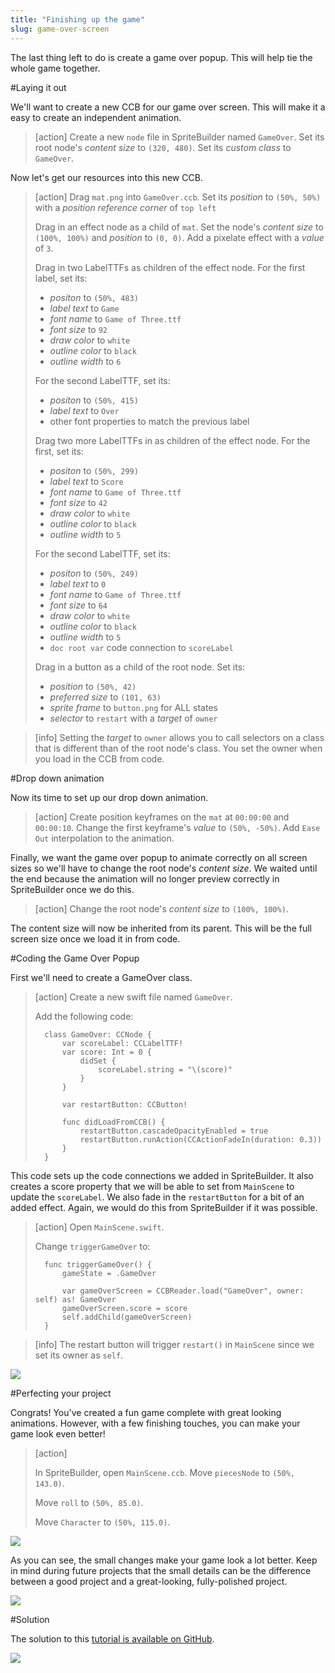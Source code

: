 ```yaml
---
title: "Finishing up the game"
slug: game-over-screen
---
```


The last thing left to do is create a game over popup. This will help tie the whole game together.

#Laying it out

We'll want to create a new CCB for our game over screen. This will make it a easy to create an independent animation.

> [action]
> Create a new `node` file in SpriteBuilder named `GameOver`. Set its root node's *content size* to `(320, 480)`. Set its *custom class* to `GameOver`.

Now let's get our resources into this new CCB.

> [action]
> Drag `mat.png` into `GameOver.ccb`. Set its *position* to `(50%, 50%)` with a *position reference corner* of `top left`
>
> Drag in an effect node as a child of `mat`. Set the node's *content size* to `(100%, 100%)` and *position* to `(0, 0)`. Add a pixelate effect with a *value* of `3`.
>
> Drag in two LabelTTFs as children of the effect node. For the first label, set its:
>
> - *positon* to `(50%, 483)`
> - *label text* to `Game`
> - *font name* to `Game of Three.ttf`
> - *font size* to `92`
> - *draw color* to `white`
> - *outline color* to `black`
> - *outline width* to `6`
>
> For the second LabelTTF, set its:
>
> - *positon* to `(50%, 415)`
> - *label text* to `Over`
> - other font properties to match the previous label
>
> Drag two more LabelTTFs in as children of the effect node. For the first, set its:
>
> - *positon* to `(50%, 299)`
> - *label text* to `Score`
> - *font name* to `Game of Three.ttf`
> - *font size* to `42`
> - *draw color* to `white`
> - *outline color* to `black`
> - *outline width* to `5`
>
> For the second LabelTTF, set its:
>
> - *positon* to `(50%, 249)`
> - *label text* to `0`
> - *font name* to `Game of Three.ttf`
> - *font size* to `64`
> - *draw color* to `white`
> - *outline color* to `black`
> - *outline width* to `5`
> - `doc root var` code connection to `scoreLabel`
>
> Drag in a button as a child of the root node. Set its:
>
> - *position* to `(50%, 42)`
> - *preferred size* to `(101, 63)`
> - *sprite frame* to `button.png` for ALL states
> - *selector* to `restart` with a *target* of `owner`

> [info]
> Setting the *target* to `owner` allows you to call selectors on a class that is different than of the root node's class. You set the owner when you load in the CCB from code.

#Drop down animation

Now its time to set up our drop down animation.

> [action]
> Create position keyframes on the `mat` at `00:00:00` and `00:00:10`. Change the first keyframe's *value* to `(50%, -50%)`. Add `Ease Out` interpolation to the animation.

Finally, we want the game over popup to animate correctly on all screen sizes so we'll have to change the root node's *content size*. We waited until the end because the animation will no longer preview correctly in SpriteBuilder once we do this.

> [action]
> Change the root node's *content size* to `(100%, 100%)`.

The content size will now be inherited from its parent. This will be the full screen size once we load it in from code.

#Coding the Game Over Popup

First we'll need to create a GameOver class.

> [action]
> Create a new swift file named `GameOver`.
>
> Add the following code:
>
>       class GameOver: CCNode {
>           var scoreLabel: CCLabelTTF!
>           var score: Int = 0 {
>               didSet {
>                   scoreLabel.string = "\(score)"
>               }
>           }
>
>           var restartButton: CCButton!
>
>           func didLoadFromCCB() {
>               restartButton.cascadeOpacityEnabled = true
>               restartButton.runAction(CCActionFadeIn(duration: 0.3))
>           }
>       }

This code sets up the code connections we added in SpriteBuilder. It also creates a score property that we will be able to set from `MainScene` to update the `scoreLabel`. We also fade in the `restartButton` for a bit of an added effect. Again, we would do this from SpriteBuilder if it was possible.

> [action]
> Open `MainScene.swift`.
>
> Change `triggerGameOver` to:
>
>       func triggerGameOver() {
>           gameState = .GameOver
>
>           var gameOverScreen = CCBReader.load("GameOver", owner: self) as! GameOver
>           gameOverScreen.score = score
>           self.addChild(gameOverScreen)
>       }

> [info]
> The restart button will trigger `restart()` in `MainScene` since we set its owner as `self`.

![](gameoverDropdown.gif)

#Perfecting your project

Congrats! You've created a fun game complete with great looking animations. However, with a few finishing touches, you can make your game look even better!

> [action]
>
>  In SpriteBuilder, open `MainScene.ccb`. Move `piecesNode` to `(50%, 143.0)`.
>
> Move `roll` to `(50%, 85.0)`.
>
> Move `Character` to `(50%, 115.0)`.

![](beforeAfterPolish.png)

As you can see, the small changes make your game look a lot better. Keep in mind during future projects that the small details can be the difference between a good project and a great-looking, fully-polished project.

![](./Final_Game.gif)

#Solution

The solution to this [tutorial is available on GitHub](https://github.com/MakeSchool/SushiNeko-SpriteBuilder-Swift).

![](https://static.makegameswith.us/gamernews_images/TVZ2mTmQpl/labtocat.png)
